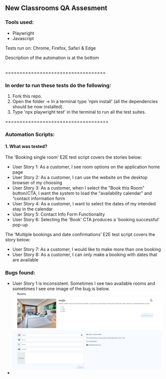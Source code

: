 <h2>New Classrooms QA Assesment</h2>
<h3>Tools used:</h3>
<ul>
    <li>Playwright</li>
    <li>Javascript</li>
</ul>
<p>Tests run on: Chrome, Firefox, Safari & Edge</p>
<p>Description of the automation is at the bottom</p>
<br>
===================================
<br>
<h3>In order to run these tests do the following:</h3>
<ol>
    <li>Fork this repo.</li>
    <li>Open the folder -> In a terminal type 'npm install' (all the dependencies should be now installed).</li>
    <li>Type 'npx playwright test' in the terminal to run all the test suites.</li>
</ol>
====================================
<h3>Automation Scripts:</h3>
<h4>1. What was tested?</h4>
<p>The 'Booking single room' E2E test script covers the stories below:</p>
<ul>
    <li>User Story 1: As a customer, I see room options on the application home page</li>
    <li>User Story 2: As a customer, I can use the website on the desktop browser of my choosing</li>
    <li>User Story 3: As a customer, when I select the "Book this Room" button/CTA, I want the system to load the “availability calendar” and “contact information form</li>
    <li>User Story 4: As a customer, I want to select the dates of my intended stay in the calendar</li>
    <li>User Story 5: Contact Info Form Functionality</li>
    <li>User Story 6: Selecting the 'Book' CTA produces a 'booking successful' pop-up</li>
</ul>
<p>The 'Multiple bookings and date confirmations' E2E test script covers the story below:</p>
<ul>
    <li>User Story 7: As a customer, I would like to make more than one booking</li>
    <li>User Story 8: As a customer, I can only make a booking with dates that are available</li>
</ul>

<h3>Bugs found:</h3>
<ul>
    <li>User Story 1 is inconsistent. Sometimes I see two available rooms and sometimes I see one
    image of the bug is below.
    </li>
    <img src='images/OneAvailableRoom.png' />
    <li>
</ul>
